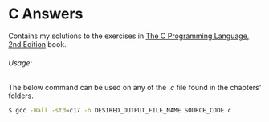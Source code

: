 # C Answers

Contains my solutions to the exercises in [The C Programming Language, 2nd Edition](https://www.amazon.com/C-Programming-Language-2nd-Ed/dp/0131103709/ref=mt_hardcover?_encoding=UTF8&me=) book.

###### Usage:

The below command can be used on any of the _.c_ file found in the chapters' folders.

```bash
$ gcc -Wall -std=c17 -o DESIRED_OUTPUT_FILE_NAME SOURCE_CODE.c
```
